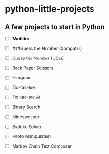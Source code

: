# python-little-projects
## A few projects to start in Python

- [ ] **Madlibs**

- [ ] ###Guess the Number (Computer)

- [ ] Guess the Number (USer)

- [ ] Rock Paper Scissors

- [ ] Hangman

- [ ] Tic-tac-toe

- [ ] Tic-tac-toe AI

- [ ] Binary Search

- [ ] Minesweeper

- [ ] Sudoku Solver

- [ ] Photo Manipulation

- [ ] Markov Chain Text Composer

